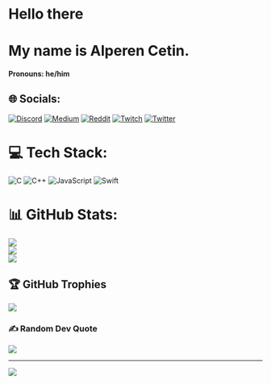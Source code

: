 # Hello there 
# My name is Alperen Cetin.
#### Pronouns: he/him 


## 🌐 Socials:
[![Discord](https://img.shields.io/badge/Discord-%237289DA.svg?logo=discord&logoColor=white)](https://discord.gg/Endless#5178) [![Medium](https://img.shields.io/badge/Medium-12100E?logo=medium&logoColor=white)](https://medium.com/@endlessly) [![Reddit](https://img.shields.io/badge/Reddit-%23FF4500.svg?logo=Reddit&logoColor=white)](https://reddit.com/user/Endless152) [![Twitch](https://img.shields.io/badge/Twitch-%239146FF.svg?logo=Twitch&logoColor=white)](https://twitch.tv/endlessly137) [![Twitter](https://img.shields.io/badge/Twitter-%231DA1F2.svg?logo=Twitter&logoColor=white)](https://twitter.com/Endlessly137) 

# 💻 Tech Stack:
![C](https://img.shields.io/badge/c-%2300599C.svg?style=for-the-badge&logo=c&logoColor=white) ![C++](https://img.shields.io/badge/c++-%2300599C.svg?style=for-the-badge&logo=c%2B%2B&logoColor=white) ![JavaScript](https://img.shields.io/badge/javascript-%23323330.svg?style=for-the-badge&logo=javascript&logoColor=%23F7DF1E) ![Swift](https://img.shields.io/badge/swift-F54A2A?style=for-the-badge&logo=swift&logoColor=white)
# 📊 GitHub Stats:
![](https://github-readme-stats.vercel.app/api?username=AlperenCetin0&theme=blueberry&hide_border=false&include_all_commits=true&count_private=true)<br/>
![](https://github-readme-streak-stats.herokuapp.com/?user=AlperenCetin0&theme=blueberry&hide_border=false)<br/>
![](https://github-readme-stats.vercel.app/api/top-langs/?username=AlperenCetin0&theme=blueberry&hide_border=false&include_all_commits=true&count_private=true&layout=compact)

## 🏆 GitHub Trophies
![](https://github-profile-trophy.vercel.app/?username=AlperenCetin0&theme=radical&no-frame=false&no-bg=false&margin-w=4)

### ✍️ Random Dev Quote
![](https://quotes-github-readme.vercel.app/api?type=horizontal&theme=radical)

---
[![](https://visitcount.itsvg.in/api?id=AlperenCetin0&icon=0&color=0)](https://visitcount.itsvg.in)

<!-- Proudly created with GPRM ( https://gprm.itsvg.in ) -->
